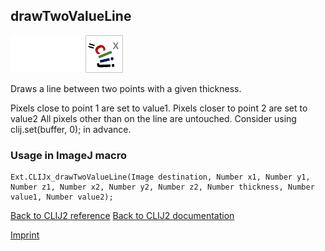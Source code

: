 ## drawTwoValueLine
<img src="images/mini_empty_logo.png"/><img src="images/mini_empty_logo.png"/><img src="images/mini_clijx_logo.png"/>

Draws a line between two points with a given thickness. 

Pixels close to point 1 are set to value1. Pixels closer to point 2 are set to value2 All pixels other than on the line are untouched. Consider using clij.set(buffer, 0); in advance.

### Usage in ImageJ macro
```
Ext.CLIJx_drawTwoValueLine(Image destination, Number x1, Number y1, Number z1, Number x2, Number y2, Number z2, Number thickness, Number value1, Number value2);
```


[Back to CLIJ2 reference](https://clij.github.io/clij2-docs/reference)
[Back to CLIJ2 documentation](https://clij.github.io/clij2-docs)

[Imprint](https://clij.github.io/imprint)
